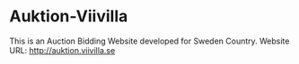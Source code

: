 # Auktion-Viivilla
This is an Auction Bidding Website developed for Sweden Country.
Website URL: http://auktion.viivilla.se

